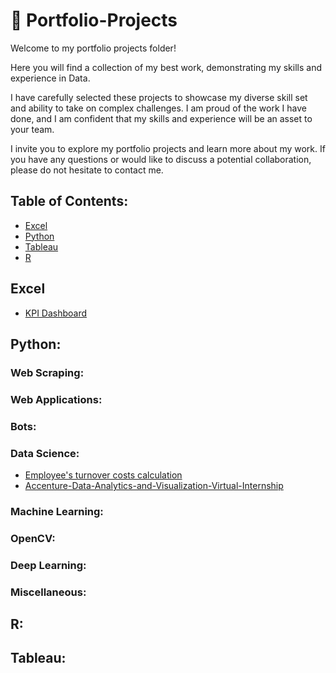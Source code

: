 
# 💎 Portfolio-Projects
Welcome to my portfolio projects folder!

Here you will find a collection of my best work, demonstrating my skills and experience in Data.

I have carefully selected these projects to showcase my diverse skill set and ability to take on complex challenges. I am proud of the work I have done, and I am confident that my skills and experience will be an asset to your team.

I invite you to explore my portfolio projects and learn more about my work. If you have any questions or would like to discuss a potential collaboration, please do not hesitate to contact me.


## Table of Contents:

- [Excel](#excel)
- [Python](#python)
- [Tableau](#Tableau)
- [R](#R)


## Excel

  - [KPI Dashboard](https://github.com/PeJiR/Excel.git)

## Python:

### Web Scraping:

### Web Applications:

### Bots:

### Data Science:
- [Employee's turnover costs calculation](https://github.com/PeJiR/employee-s-turnover-costs-calculation.git)
- [Accenture-Data-Analytics-and-Visualization-Virtual-Internship](https://github.com/PeJiR/Accenture-Data-Analytics-and-Visualization-.git)

### Machine Learning:

### OpenCV:

### Deep Learning:

### Miscellaneous:

## R:

## Tableau:

